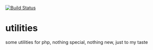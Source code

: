 [![Build Status](https://travis-ci.org/chris-kruining/utilities.svg?branch=master)](https://travis-ci.org/chris-kruining/utilities)

# utilities
some utilities for php, nothing special, nothing new, just to my taste
